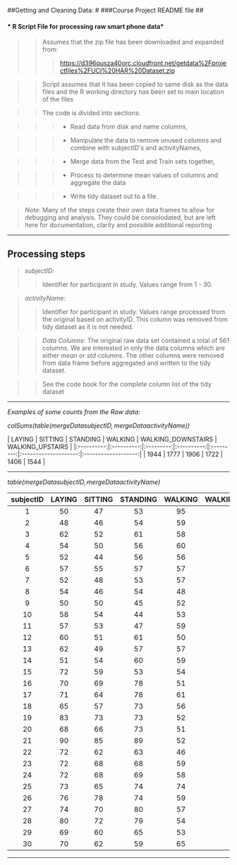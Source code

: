 ##Getting and Cleaning Data: #
###Course Project README file ##

####   * R Script File for processing raw smart phone data* ###

>>   Assumes that the zip file has been downloaded and expanded from:
>>>   https://d396qusza40orc.cloudfront.net/getdata%2Fprojectfiles%2FUCI%20HAR%20Dataset.zip 

>>   Script assumes that it has been copied to same disk as the data files and the R working 
>>   directory has been set to main location of the files

>>   The code is divided into sections:

>>> * Read data from disk and name columns, 

>>> * Manipulate the data to remove unused columns and combine with subjectID's and activityNames, 

>>> * Merge data from the Test and Train sets together,

>>> * Process to determine mean values of columns and aggregate the data

>>> * Write tidy dataset out to a file.




>   *Note*:  Many of the steps create their own data frames to allow for debugging and analysis.
          They could be consolodated, but are left here for documentation, clarity and
          possible additional reporting 


___


## Processing steps


> *subjectID*:
>>  Identifier for participant in study.  Values range from 1 - 30.

> *activityName*:
>>  Identifier for participant in study.  Values range processed from the original based on activityID.  This column was removed from tidy dataset as it is not needed.


>> *Data Columns*:
>>  The original raw data set contained a total of 561 columns.  We are interested in only the 
>>  data columns which are either *mean* or *std* columns.  The other columns were removed  
>>  from data frame before aggregated and written to the tidy dataset.  

>> See the code book for the complete column list of the tidy dataset


___




*Examples of some counts from the Raw data*:


_colSums(table(mergeData$subjectID, mergeData$activityName))_

|   LAYING | SITTING | STANDING | WALKING | WALKING_DOWNSTAIRS | WALKING_UPSTAIRS |
|:----------:|:----------:|:---------:|:----------:|:---------:|:--------------------:|:-------------------:|
| 1944 | 1777 | 1906 | 1722 | 1406 | 1544 |


---

_table(mergeData$subjectID, mergeData$activityName)_

|subjectID |   LAYING | SITTING | STANDING | WALKING | WALKING_DOWNSTAIRS | WALKING_UPSTAIRS |
|:----------:|:----------:|:---------:|:----------:|:---------:|:--------------------:|:-------------------:|
|  1 | 50 | 47 |  53 | 95   |  49  |    53 |
|  2 | 48 | 46 |  54 | 59   |  47  |    48 |
|  3 | 62 | 52 |  61 | 58   |  49  |    59 |
|  4 | 54 | 50 |  56 | 60   |  45  |    52 |
|  5 | 52 | 44 |  56 | 56   |  47  |    47 |
|  6 | 57 | 55 |  57 | 57   |  48  |    51 |
|  7 | 52 | 48 |  53 | 57   |  47  |    51 |
|  8 | 54 | 46 |  54 | 48   |  38  |    41 |
|  9 | 50 | 50 |  45 | 52   |  42  |    49 |
|  10 |   58 | 54 |  44 | 53   |  38  |    47 |
|  11 |   57 | 53 |  47 | 59   |  46  |    54 |
|  12 |   60 | 51 |  61 | 50   |  46  |    52 |
|  13 |   62 | 49 |  57 | 57   |  47  |    55 |
|  14 |   51 | 54 |  60 | 59   |  45  |    54 |
|  15 |   72 | 59 |  53 | 54   |  42  |    48 |
|  16 |   70 | 69 |  78 | 51   |  47  |    51 |
|  17 |   71 | 64 |  78 | 61   |  46  |    48 |
|  18 |   65 | 57 |  73 | 56   |  55  |    58 |
|  19 |   83 | 73 |  73 | 52   |  39  |    40 |
|  20 |   68 | 66 |  73 | 51   |  45  |    51 |
|  21 |   90 | 85 |  89 | 52   |  45  |    47 |
|  22 |   72 | 62 |  63 | 46   |  36  |    42 |
|  23 |   72 | 68 |  68 | 59   |  54  |    51 |
|  24 |   72 | 68 |  69 | 58   |  55  |    59 |
|  25 |   73 | 65 |  74 | 74   |  58  |    65 |
|  26 |   76 | 78 |  74 | 59   |  50  |    55 |
|  27 |   74 | 70 |  80 | 57   |  44  |    51 |
|  28 |   80 | 72 |  79 | 54   |  46  |    51 |
|  29 |   69 | 60 |  65 | 53   |  48  |    49 |
|  30 |   70 | 62 |  59 | 65   |  62  |    65 |


---




